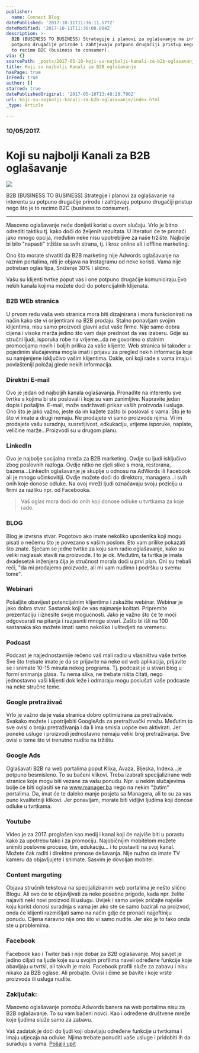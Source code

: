 ```yaml
---
publisher:
  name: Connect Blog
datePublished: '2017-10-11T11:36:11.577Z'
dateModified: '2017-10-11T11:36:08.804Z'
description: >-
  B2B (BUSINESS TO BUSINESS) Strategije i planovi za oglašavanje na interentu su
  potpuno drugačije prirode i zahtjevaju potpuno drugačiji pristup nego što je
  to recimo B2C (business to consumer).
via: {}
sourcePath: _posts/2017-05-10-koji-su-najbolji-kanali-za-b2b-oglasavanje.md
title: Koji su najbolji Kanali za B2B oglašavanje
hasPage: true
inFeed: true
author: []
starred: true
datePublishedOriginal: '2017-05-10T13:48:28.796Z'
url: koji-su-najbolji-kanali-za-b2b-oglasavanje/index.html
_type: Article

---
```

### 10/05/2017\.

# Koji su najbolji Kanali za B2B oglašavanje
![](https://the-grid-user-content.s3-us-west-2.amazonaws.com/d9895b97-bd8c-4963-9869-d451039cb92e.jpg)

B2B (BUSINESS TO BUSINESS) Strategije i planovi za oglašavanje na interentu su potpuno drugačije prirode i zahtjevaju potpuno drugačiji pristup nego što je to recimo B2C (business to consumer).

---

Masovno oglašavanje neće donijeti korist u ovom slučaju. Vrlo je bitno odrediti taktiku tj. kako doći do željenih rezultata. U literaturi će te pronaći jako mnogo opcija, međutim neke nisu upotrebljive za naše tržište. Najbolje bi bilo "napasti" tržište sa svih strana, tj. i kroz online ali i offline marketing.

Ono što morate shvatiti da B2B marketing nije Adwords oglašavanje na raznim portalima, niti je objava na Instagramu od neke koristi. Vama nije potreban oglas tipa, Sniženje 30% i slično.

Vašu su klijenti tvrtke poput vas i one potpuno drugačije komuniciraju.Evo nekih kanala kojima možete doći do potencijalnih klijenata.

### B2B WEb stranica

U prvom redu vaša web stranica mora biti dizajnirana i mora funkcionirati na način kako ste vi orijentirani na B2B prodaju. Stalno ponavljam svojim klijentima, nisu samo proizvodi glavni adut vaše firme. Nije samo dobra cijena i visoka marža jedino što vam daje prednost da vas izaberu. Gdje su stručni ljudi, isporuka robe na vrijeme...da ne govorimo o stalnim promocijama novih i boljih prilika za vaše klijente. Web stranica bi također u pojedinim slučajevima mogla imati i prijavu za pregled nekih informacija koje su namjenjene isključivo vašim klijentima. Dakle, oni koji rade s vama imaju i povlašteniji položaj glede nekih informacija.

### Direktni E-mail

Ovo je jedan od najboljih kanala oglašavanja. Pronađite na interentu sve tvrtke s kojima bi ste poslovali i koje su vam zanimljive. Napravite jedan dopis i pošaljite. E-mail, može sadržavati prikaz vaših proizvoda i usluga. Ono što je jako važno, jeste da im kažete zašto bi poslovali s vama. Što je to što vi imate a drugi nemaju. Ne prodajete vi samo proizvode njima. Vi im prodajete vašu suradnju, susretljivost, edkukaciju, vrijeme isporuke, naplate, veličine marže...Proizvodi su u drugom planu.

### LinkedIn

Ovo je najbolje socijalna mreža za B2B marketing. Ovdje su ljudi isključivo zbog poslovnih razloga. Ovdje nitko ne djeli slike s mora, restorana, bazena...LinkedIn oglašavanje je skuplje u odnosu na AdWords ili Facebook ali je mnogo učinkovitiji. Ovdje možete doći do direktora, managera...i svih onih koje donose odluke. Na ovoj mreži ljudi označavaju svoju poziciju u firmi za razliku npr. od Facebooka.

> Vaš oglas mora doći do onih koji donose odluke u tvrtkama za koje rade.

### BLOG

Blog je izvrsna stvar. Pogotovo ako imate nekoliko uposlenika koji mogu pisati o nečemu što je povezano s vašim poslom. Eto vam prilike pokazati što znate. Sjećam se jedne tvrtke za koju sam radio oglašavanje, kako su veliki naglasak stavili na proizvode. I to je ok. Međutim, ta tvrtka je imala dvadesetak inženjera čija je stručnost morala doći u prvi plan. Oni su trebali reći, "da mi prodajemo proizvode, ali mi vam nudimo i podršku u svemu tome".

### Webinari

Pošaljite obavijest potencijalnim klijentima i zakažite webinar. Webinar je jako dobra stvar. Sastanak koji će vas najmanje koštati. Pripremite prezentaciju i iznesite svoje mogućnosti. Jako je važno što će te moći odgovoarati na pitanja i razjasniti mnoge stvari. Zašto bi išli na 100 sastanaka ako možete imati samo nekoliko i uštedjeti na vremenu.

### Podcast

Podcast je najjednostavnije rečeno vaš mali radio u vlasništvu vaše tvrtke. Sve što trebate imate je da se prijavite na neke od web aplikacija, prijavite se i snimate 10-15 minuta nekog programa. Tj. podcast je u stvari blog u formi snimanja glasa. Tu nema slika, ne trebate ništa čitati, nego jednostavno vaši klijenti dok leže i odmaraju mogu poslušati vaše podcaste na neke stručne teme.

### Google pretraživač

Vrlo je važno da je vaša stranica dobro optimizirana za pretraživače. Svakako možete i upotrijebiti GoogleAds za pretraživački mrežu. Međutim to sve ovisi o broju pretraživanja i da li ima smisla uopće ovo aktivirati. Jer poneke usluge i proizvodi jednostavno nemaju veliki broj pretraživanja. Sve ovisi o tome što vi trenutno nudite na tržištu.

### Google Ads

Oglašavati B2B na web portalima poput Klixa, Avaza, Bljeska, Indexa...je potpuno besmisleno. To su bačeni klikovi. Treba izabrati specijalizirane web stranice koje mogu biti vezane za vašu ponudu. Npr. u nekim slučajevima bolje će biti oglasiti se na www.manager.ba nego na nekim "žutim" portalima. Da, imat će te daleko manje posjeta sa Managera, ali to su za vas puno kvalitetniji klikovi. Jer ponavljam, morate biti vidljivi ljudima koji donose odluke u tvrtkama.

### Youtube

Video je za 2017\. proglašen kao medij i kanal koji će najviše biti u porastu kako za upotrebu tako i za promociju. Najobičnijim mobitelom možete snimiti poslovne procese, tim, edukaciju... i to postaviti na svoj kanal. Možete čak raditi i direktne prenose dešavanja. Nije nužno da imate TV kameru da objavljujete i snimate. Sasvim je dovoljan mobitel.

### Content margeting

Objava stručnih tekstova na specijaliziranim web portalima je nešto slično Blogu. Ali ovo će te objavljivati za neke posebne prigode, kada npr. želite najaviti neki novi proizvod ili uslugu. Uvijek i samo uvijek pričajte najviše koju korist donosi suradnja s vama jer ako ste se samo bazirali na proizvod, onda će klijenti razmišljati samo na način gdje će pronaći najjeftiniju ponudu. Cijena naravno nije ono što vi samo nudite. Jer ako je to tako onda ste u problemima.

### Facebook

Facebook kao i Twiter baš i nije dobar za B2B oglašavanje. Moj savjet je jedino ciljati na ljude koje su u svojim profilima naveli određene funkcije koje obavljaju u tvrtki, ali takvih je malo. Facebook profili služe za zabavu i nisu nikako za B2B oglase. Ali probajte. Ovisi i čime se bavite i koje vrste proizvoda ili usluga nudite.

### Zaključak:

Masovno oglašavanje pomoću Adwords banera na web portalima nisu za B2B oglašavanje. To su vam bačeni novci. Kao i određene društvene mreže koje ljudima služe samo za zabavu.

Vaš zadatak je doći do ljudi koji obavljaju određene funkcije u tvrtkama i imaju utjecaja na odluke. Njima trebate ponuditi vaše usluge i pridobiti ih da surađuju s vama.
[Pošalji upit][0]

[0]: https://docs.google.com/forms/d/e/1FAIpQLScdOVsi3x4G0Lhj3_OM6jahpukJaGd1BQo7SdDcZ_cg58LITg/viewform